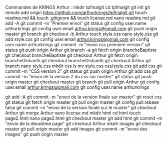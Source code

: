 
Commandes de KRINGS Arthur :
mkdir tpfinalgit
cd tpfinalgit
git init
git remote add origin https://github.com/arthurkrings/tpfinalgit.git
touch readme.md && touch .gitignore && touch license.md
nano readme.md
git add -A
git commit -m "Premier envoi"
git status
git config user.name arthurkrings
git config user.email arthur.krings@gmail.com
git push origin master
git branch
git checkout -b Arthur
touch style.css
nano style.css
git add style.css
git config user.email arthur.krings@gmail.com
git config user.name arthurkrings
git commit -m "envoi css premiere version"
git status
git push origin Arthur
git branch -a
git fetch origin brancheBaptiste
git checkout brancheBaptiste
git checkout Arthur
git fetch origin brancheDishanth
git checkout brancheDishanth
git checkout Arthur
git branch
nano style.css
mkdir css
ls
mv style.css css/style.css
git add css
git commit -m "CSS version 2"
git status
git push origin Arthur
git add css
git commit -m "envoi de la version 2 du css sur master"
git status
git push origin master
git checkout master
git branch
git pull origin Arthur
git config user.email arthur.krings@gmail.com
git config user.name arthurkrings


git add -A
git commit -m "envoi de la version finale sur master"
git reset css
git status
git fetch origin master
git pull origin master
git config pull.rebase false
git commit -m "envoi de la version finale sur le master"
git checkout Arthur
git merge Arthur
nano license.md
mkdir html
cd html
touch page2.html
nano page2.html
git checkout master
git add html
git commit -m "envoi de la deuxième page"
git checkout Arthur
mkdir images
git checkout master
git pull origin master
git add images
git commit -m "envoi des images"
git push origin master
